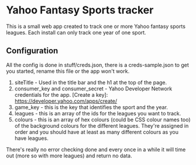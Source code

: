 # Yahoo Fantasy Sports tracker

This is a small web app created to track one or more Yahoo fantasy sports leagues. Each install can only track one year of one sport. 

## Configuration

All the config is done in stuff/creds.json, there is a creds-sample.json to get you started, rename this file or the app won't work.

1. siteTitle - Used in the title bar and the h1 at the top of the page.
2. consumer_key and consumer_secret - Yahoo Developer Network credentials for the app. [Create a key]: https://developer.yahoo.com/apps/create/
3. game_key - this is the key that identifies the sport and the year.
4. leagues - this is an array of the ids for the leagues you want to track.
5. colours - this is an array of hex colours (could be CSS colour names too) of the background colours for the different leagues. They're assigned in order and you should have at least as many different colours as you have leagues.

There's really no error checking done and every once in a while it will time out (more so with more leagues) and return no data.

